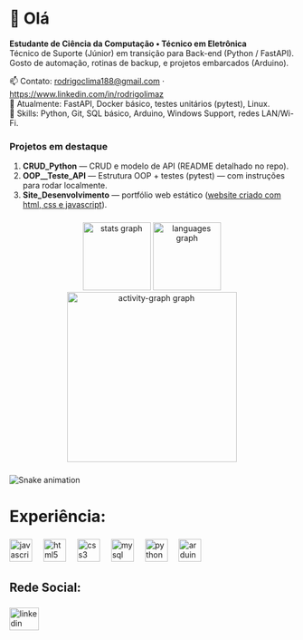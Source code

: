 # 👋 Olá

**Estudante de Ciência da Computação • Técnico em Eletrônica**  
Técnico de Suporte (Júnior) em transição para Back-end (Python / FastAPI). Gosto de automação, rotinas de backup, e projetos embarcados (Arduino).  

📫 Contato: rodrigoclima188@gmail.com · https://www.linkedin.com/in/rodrigolimaz  
🔭 Atualmente: FastAPI, Docker básico, testes unitários (pytest), Linux.  
🔧 Skills: Python, Git, SQL básico, Arduino, Windows Support, redes LAN/Wi-Fi.

### Projetos em destaque
1. **CRUD_Python** — CRUD e modelo de API (README detalhado no repo).  
2. **OOP__Teste_API** — Estrutura OOP + testes (pytest) — com instruções para rodar localmente.  
3. **Site_Desenvolvimento** — portfólio web estático ([website criado com html, css e javascript](https://diigz.github.io/Site_Desenvolvimento/)).

###

<div align="center">
  <img src="https://github-readme-stats.vercel.app/api?username=Diigz&hide_title=false&hide_rank=false&show_icons=true&include_all_commits=true&count_private=true&disable_animations=false&theme=codeSTACKr&locale=en&hide_border=false&order=1" height="120" alt="stats graph"  />
  <img src="https://github-readme-stats.vercel.app/api/top-langs?username=Diigz&locale=en&hide_title=false&layout=compact&card_width=320&langs_count=5&theme=codeSTACKr&hide_border=false&order=2" height="120" alt="languages graph"  />
  <img src="https://github-readme-activity-graph.vercel.app/graph?username=Diigz&radius=16&theme=tokyo-night&area=true&order=5" height="300" alt="activity-graph graph"  />
</div>

###

<img src="https://raw.githubusercontent.com/Diigz/Diigz/output/snake.svg" alt="Snake animation" />

###

<h1 align="left">Experiência:</h1>

###

<div align="left">
  <img src="https://cdn.jsdelivr.net/gh/devicons/devicon/icons/javascript/javascript-original.svg" height="40" alt="javascript logo"  />
  <img width="12" />
  <img src="https://cdn.jsdelivr.net/gh/devicons/devicon/icons/html5/html5-original.svg" height="40" alt="html5 logo"  />
  <img width="12" />
  <img src="https://cdn.jsdelivr.net/gh/devicons/devicon/icons/css3/css3-original.svg" height="40" alt="css3 logo"  />
  <img width="12" />
  <img src="https://cdn.jsdelivr.net/gh/devicons/devicon/icons/mysql/mysql-original.svg" height="40" alt="mysql logo"  />
  <img width="12" />
  <img src="https://cdn.jsdelivr.net/gh/devicons/devicon/icons/python/python-original.svg" height="40" alt="python logo"  />
  <img width="12" />
  <img src="https://cdn.jsdelivr.net/gh/devicons/devicon/icons/arduino/arduino-original.svg" height="40" alt="arduino logo"  />
</div>

###

<h2 align="left">Rede Social:</h2>

###

<div align="left">
  <a href="https://www.linkedin.com/in/rodrigolimaz/" target="_blank">
    <img src="https://raw.githubusercontent.com/maurodesouza/profile-readme-generator/master/src/assets/icons/social/linkedin/default.svg" width="52" height="40" alt="linkedin logo"  />
  </a>
</div>

###
